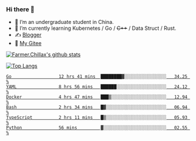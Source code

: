 ### Hi there 👋

- 🔭 I’m an undergraduate student in China.
- 🌱 I’m currently learning Kubernetes / Go / ~~C++~~ / Data Struct / Rust.
- ✍️ [Blogger](https://blog.farmer233.top)
- 🤔 [My Gitee](https://gitee.com/Farmer-chong)


[![Farmer.Chillax's github stats](https://github-readme-stats.vercel.app/api?username=FarmerChillax)](https://github.com/anuraghazra/github-readme-stats)

[![Top Langs](https://github-readme-stats.vercel.app/api/top-langs/?username=FarmerChillax&layout=compact&hide=html,css,javascript)](https://github.com/anuraghazra/github-readme-stats)

<p>
  <a href="https://wakatime.com/@Farmer">
        <!--START_SECTION:waka-->

```text
Go                  12 hrs 41 mins  ████████▓░░░░░░░░░░░░░░░░   34.25 %
YAML                8 hrs 56 mins   ██████░░░░░░░░░░░░░░░░░░░   24.12 %
Docker              4 hrs 47 mins   ███▒░░░░░░░░░░░░░░░░░░░░░   12.94 %
Bash                2 hrs 34 mins   █▓░░░░░░░░░░░░░░░░░░░░░░░   06.94 %
TypeScript          2 hrs 11 mins   █▒░░░░░░░░░░░░░░░░░░░░░░░   05.93 %
Python              56 mins         ▓░░░░░░░░░░░░░░░░░░░░░░░░   02.55 %
```

<!--END_SECTION:waka-->
  </a>
</p>

<!--
**Farmer-chong/Farmer-chong** is a ✨ _special_ ✨ repository because its `README.md` (this file) appears on your GitHub profile.

Here are some ideas to get you started:

- 🔭 I’m currently working on ...
- 🌱 I’m currently learning ...
- 👯 I’m looking to collaborate on ...
- 🤔 I’m looking for help with ...
- 💬 Ask me about ...
- 📫 How to reach me: ...
- 😄 Pronouns: ...
- ⚡ Fun fact: ...
-->
